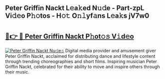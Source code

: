 ## Peter Griffin Nackt L𝚎a𝚔ed N𝚞𝚍e - Part-zpL Vi𝚍𝚎o P𝚑𝚘tos - H𝚘𝚝 O𝚗𝚕yf𝚊ns L𝚎a𝚔s jV7w0

# <h2><a href="http://kf1be7.oniu.top/?m=Peter+Griffin+Nackt">🔗👉 🔴 Peter Griffin Nackt P𝚑ot𝚘𝚜 V𝚒d𝚎o</a></h2>

[![Peter Griffin Nackt Nu𝚍e𝚜](https://i.imgur.com/0qMVB7G.gif)](http://kf1be7.oniu.top/?m=Peter+Griffin+Nackt)
Digital media provider and amusement giver Peter Griffin Nackt, acclaimed for distributing dance and lifestyle content through trending choreographies and short films. Inspiring musician Peter Griffin Nackt, celebrated for their ability to move and inspire others through their music.  
